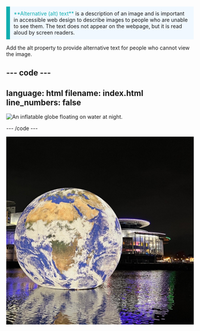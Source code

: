 <p style="border-left: solid; border-width:10px; border-color: #0faeb0; background-color: aliceblue; padding: 10px;">
<span style="color: #0faeb0">**Alternative (alt) text**</span> is a description of an image and is important in accessible web design to describe images to people who are unable to see them. The text does not appear on the webpage, but it is read aloud by screen readers.
</p>
  
Add the alt property to provide alternative text for people who cannot view the image.
  
--- code ---
---
language: html
filename: index.html
line_numbers: false
---       
  
<img src="globe.png" alt="An inflatable globe floating on water at night.">

--- /code ---
  
![An inflatable globe floating on water at night.](images/globe.png)
